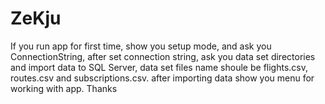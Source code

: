 
# ZeKju

If you run app for first time, show you setup mode, and ask you ConnectionString, after set connection string, ask you data set directories and import data to SQL Server, data set files name shoule be flights.csv, routes.csv and subscriptions.csv. after importing data show you menu for working with app.
Thanks
